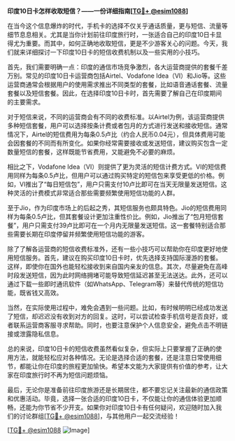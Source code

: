 **印度10日卡怎样收取短信？——一份详细指南[[TG💪+ @esim1088](https://t.me/s/esim1088)]**

在当今这个信息爆炸的时代，手机卡的选择不仅关乎通话质量，更与短信、流量等细节息息相关。尤其是当你计划前往印度旅行时，一张适合自己的印度10日卡显得尤为重要。而其中，如何正确地收取短信，更是不少游客关心的问题。今天，我们就来详细探讨一下印度10日卡的短信收费机制以及一些实用的小技巧。

首先，我们需要明确一点：印度的通信市场竞争激烈，各大运营商提供的套餐千差万别。常见的印度10日卡运营商包括Airtel、Vodafone Idea（VI）和Jio等。这些运营商通常会根据用户的使用需求推出不同类型的套餐，比如语音通话套餐、流量套餐以及短信套餐。因此，在选择印度10日卡时，首先需要了解自己在印度期间的主要需求。

对于短信来说，不同的运营商会有不同的收费标准。以Airtel为例，该运营商提供多种短信套餐，用户可以选择按条计费或者包月的方式进行发送和接收短信。通常情况下，Airtel的短信费用为每条0.5卢比（约合人民币0.04元），但具体费用可能会因套餐的不同而有所变化。如果你经常需要接收或发送短信，建议购买包含一定数量短信的套餐，这样既能节省费用，又能避免不必要的麻烦。

相比之下，Vodafone Idea（VI）则提供了更为灵活的短信计费方式。VI的短信费用同样为每条0.5卢比，但用户可以通过购买特定的短信包来享受更低的价格。例如，VI推出了“每日短信包”，用户只需支付10卢比即可在当天无限量发送短信。这种灵活的计费模式非常适合那些需要频繁使用短信功能的人群。

至于Jio，作为印度市场上的后起之秀，其短信服务也颇具特色。Jio的短信费用同样为每条0.5卢比，但其套餐设计更加注重性价比。例如，Jio推出了“包月短信套餐”，用户只需支付39卢比即可在一个月内无限量发送短信。这一套餐特别适合那些需要长期在印度停留并频繁使用短信功能的游客。

除了了解各运营商的短信收费标准外，还有一些小技巧可以帮助你在印度更好地使用短信服务。首先，建议在购买印度10日卡时，优先选择支持国际漫游的套餐。这样，即使你在国外也能轻松接收到来自国内亲友的信息。其次，尽量避免在高峰时段发送短信，因为此时网络拥堵可能导致短信延迟甚至无法送达。此外，还可以通过下载一些即时通讯软件（如WhatsApp、Telegram等）来替代传统的短信功能，既省钱又高效。

当然，在实际使用过程中，难免会遇到一些问题。比如，有时候明明已经成功发送了短信，却迟迟没有收到对方的回复。这时，可以尝试检查手机信号是否良好，或者联系运营商客服寻求帮助。同时，也要注意保护个人信息安全，避免点击不明链接或泄露隐私信息。

总的来说，印度10日卡的短信收费虽然看似复杂，但实际上只要掌握了正确的使用方法，就能轻松应对各种情况。无论是选择合适的套餐，还是注意日常使用细节，都能让你在印度的旅程更加愉快。希望本文能为大家提供有价值的参考，让大家在印度旅行时不再为短信问题烦恼。

最后，无论你是准备前往印度旅游还是长期居住，都不要忘记关注最新的通信政策和优惠活动。毕竟，选择一张合适的印度10日卡，不仅能让你的通信体验更加顺畅，还能为你节省不少开支。如果你对印度10日卡有任何疑问，欢迎随时加入我们的讨论群组[[TG💪+ @esim1088](https://t.me/s/esim1088)]，与其他用户一起交流经验！

[[TG💪+ @esim1088](https://t.me/s/esim1088) ![Image](https://i.postimg.cc/4NQfJmqS/Snipaste-2025-05-13-00-14-12.png)]